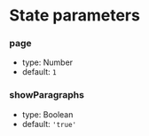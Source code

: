 # State parameters

### page
- type: Number
- default: `1`

### showParagraphs
- type: Boolean
- default: `'true'`
